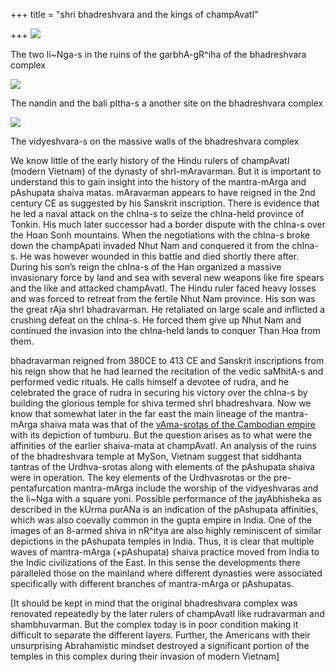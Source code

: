 +++
title = "shri bhadreshvara and the kings of champAvatI"

+++
[![](https://i1.wp.com/bp1.blogger.com/_ZhvcTTaaD_4/RkdZhI9MdRI/AAAAAAAAAIs/JPg5O8CNiXE/s320/bhadra1.jpg)](http://bp1.blogger.com/_ZhvcTTaaD_4/RkdZhI9MdRI/AAAAAAAAAIs/JPg5O8CNiXE/s1600-h/bhadra1.jpg)

The two li\~Nga-s in the ruins of the garbhA-gR^iha of the bhadreshvara
complex

[![](https://i1.wp.com/bp2.blogger.com/_ZhvcTTaaD_4/RkdPEY9MdPI/AAAAAAAAAIc/eTXiJxYsE2Q/s320/bhadra2.jpg)](http://bp2.blogger.com/_ZhvcTTaaD_4/RkdPEY9MdPI/AAAAAAAAAIc/eTXiJxYsE2Q/s1600-h/bhadra2.jpg)

The nandin and the bali pItha-s a another site on the bhadreshvara
complex

[![](https://i1.wp.com/bp2.blogger.com/_ZhvcTTaaD_4/RkdPEY9MdQI/AAAAAAAAAIk/HZm25h4uFFc/s320/bhadra3.jpg)](http://bp2.blogger.com/_ZhvcTTaaD_4/RkdPEY9MdQI/AAAAAAAAAIk/HZm25h4uFFc/s1600-h/bhadra3.jpg)

The vidyeshvara-s on the massive walls of the bhadreshvara complex

We know little of the early history of the Hindu rulers of champAvatI
(modern Vietnam) of the dynasty of shrI-mAravarman. But it is important
to understand this to gain insight into the history of the mantra-mArga
and pAshupata shaiva matas. mAravarman appears to have reigned in the
2nd century CE as suggested by his Sanskrit inscription. There is
evidence that he led a naval attack on the chIna-s to seize the
chIna-held province of Tonkin. His much later successor had a border
dispute with the chIna-s over the Hoan Sonh mountains. When the
negotiations with the chIna-s broke down the champApati invaded Nhut Nam
and conquered it from the chIna-s. He was however wounded in this battle
and died shortly there after. During his son’s reign the chIna-s of the
Han organized a massive invasionary force by land and sea with several
new weapons like fire spears and the like and attacked champAvatI. The
Hindu ruler faced heavy losses and was forced to retreat from the
fertile Nhut Nam province. His son was the great rAja shrI bhadravarman.
He retaliated on large scale and inflicted a crushing defeat on the
chIna-s. He forced them give up Nhut Nam and continued the invasion into
the chIna-held lands to conquer Than Hoa from them.

bhadravarman reigned from 380CE to 413 CE and Sanskrit inscriptions from
his reign show that he had learned the recitation of the vedic saMhitA-s
and performed vedic rituals. He calls himself a devotee of rudra, and he
celebrated the grace of rudra in securing his victory over the chIna-s
by building the glorious temple for shiva termed shrI bhadreshvara. Now
we know that somewhat later in the far east the main lineage of the
mantra-mArga shaiva mata was that of the [vAma-srotas of the Cambodian
empire](http://manasataramgini.wordpress.com/2007/02/greatest-temple-of-shiva.html)
with its depiction of tumburu. But the question arises as to what were
the affinities of the earlier shaiva-mata at champAvatI. An analysis of
the ruins of the bhadreshvara temple at MySon, Vietnam suggest that
siddhanta tantras of the Urdhva-srotas along with elements of the
pAshupata shaiva were in operation. The key elements of the Urdhvasrotas
or the pre-pentafurcation mantra-mArga include the worship of the
vidyeshvaras and the li\~Nga with a square yoni. Possible performance of
the jayAbhisheka as described in the kUrma purANa is an indication of
the pAshupata affinities, which was also coevally common in the gupta
empire in India. One of the images of an 8-armed shiva in nR^itya are
also highly reminiscent of similar depictions in the pAshupata temples
in India. Thus, it is clear that multiple waves of mantra-mArga
(+pAshupata) shaiva practice moved from India to the Indic civilizations
of the East. In this sense the developments there paralleled those on
the mainland where different dynasties were associated specifically with
different branches of mantra-mArga or pAshupatas.

\[It should be kept in mind that the original bhadreshvara complex was
renovated repeatedly by the later rulers of champAvatI like rudravarman
and shambhuvarman. But the complex today is in poor condition making it
difficult to separate the different layers. Further, the Americans with
their unsurprising Abrahamistic mindset destroyed a significant portion
of the temples in this complex during their invasion of modern Vietnam\]
